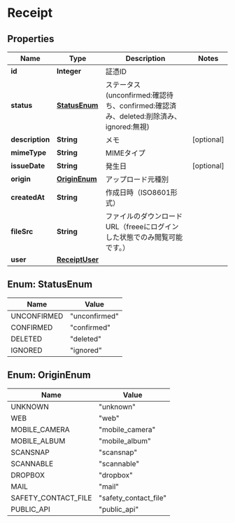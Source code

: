 

# Receipt

## Properties

Name | Type | Description | Notes
------------ | ------------- | ------------- | -------------
**id** | **Integer** | 証憑ID | 
**status** | [**StatusEnum**](#StatusEnum) | ステータス(unconfirmed:確認待ち、confirmed:確認済み、deleted:削除済み、ignored:無視) | 
**description** | **String** | メモ |  [optional]
**mimeType** | **String** | MIMEタイプ | 
**issueDate** | **String** | 発生日 |  [optional]
**origin** | [**OriginEnum**](#OriginEnum) | アップロード元種別 | 
**createdAt** | **String** | 作成日時（ISO8601形式） | 
**fileSrc** | **String** | ファイルのダウンロードURL（freeeにログインした状態でのみ閲覧可能です。） | 
**user** | [**ReceiptUser**](ReceiptUser.md) |  | 



## Enum: StatusEnum

Name | Value
---- | -----
UNCONFIRMED | &quot;unconfirmed&quot;
CONFIRMED | &quot;confirmed&quot;
DELETED | &quot;deleted&quot;
IGNORED | &quot;ignored&quot;



## Enum: OriginEnum

Name | Value
---- | -----
UNKNOWN | &quot;unknown&quot;
WEB | &quot;web&quot;
MOBILE_CAMERA | &quot;mobile_camera&quot;
MOBILE_ALBUM | &quot;mobile_album&quot;
SCANSNAP | &quot;scansnap&quot;
SCANNABLE | &quot;scannable&quot;
DROPBOX | &quot;dropbox&quot;
MAIL | &quot;mail&quot;
SAFETY_CONTACT_FILE | &quot;safety_contact_file&quot;
PUBLIC_API | &quot;public_api&quot;



